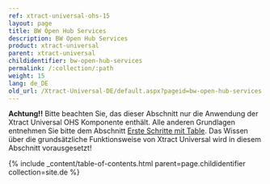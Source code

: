 ```yaml
---
ref: xtract-universal-ohs-15
layout: page
title: BW Open Hub Services
description: BW Open Hub Services
product: xtract-universal
parent: xtract-universal
childidentifier: bw-open-hub-services
permalink: /:collection/:path
weight: 15
lang: de_DE
old_url: /Xtract-Universal-DE/default.aspx?pageid=bw-open-hub-services
---
```


**Achtung!!** Bitte beachten Sie, das dieser Abschnitt nur die Anwendung der Xtract Universal OHS Komponente enthält. Alle anderen Grundlagen entnehmen Sie bitte dem Abschnitt [Erste Schritte mit Table](./erste-schritte-mit-xtract-table). Das Wissen über die grundsätzliche Funktionsweise von Xtract Universal wird in diesem Abschnitt vorausgesetzt!

{% include _content/table-of-contents.html parent=page.childidentifier collection=site.de %}